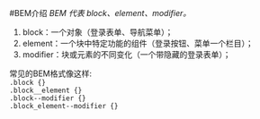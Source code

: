 #BEM介绍
*BEM 代表 block、element、modifier。*

1. block：一个对象（登录表单、导航菜单）；
2. element：一个块中特定功能的组件（登录按钮、菜单一个栏目）；
3. modifier：块或元素的不同变化（一个带隐藏的登录表单）；

常见的BEM格式像这样:  
	`.block {}`  
	`.block__element {}`  
	`.block--modifier {}`  
	`.block_element--modifier {}`  

